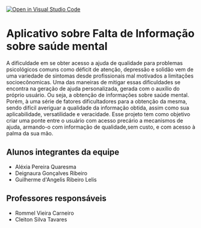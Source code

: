 [![Open in Visual Studio Code](https://classroom.github.com/assets/open-in-vscode-2e0aaae1b6195c2367325f4f02e2d04e9abb55f0b24a779b69b11b9e10269abc.svg)](https://classroom.github.com/online_ide?assignment_repo_id=16017780&assignment_repo_type=AssignmentRepo)
# Aplicativo sobre Falta de Informação sobre saúde mental

A dificuldade em se obter acesso a ajuda de qualidade para problemas psicológicos comuns como déficit de atenção, depressão e solidão vem de uma variedade de sintomas desde profissionais mal motivados a limitações socioecônomicas. Uma das maneiras de mitigar essas dificuldades se encontra na geração de ajuda personalizada, gerada com o auxílio do próprio usuário. Ou seja, a obtenção de informações sobre saúde mental. Porém, à uma série de fatores dificultadores para a obtenção da mesma, sendo difícil averiguar a qualidade da informação obtida, assim como sua aplicabilidade, versatilidade e veracidade. Esse projeto tem como objetivo criar uma ponte entre o usuário com acesso precário a mecanismos de ajuda, armando-o com informação de qualidade,sem custo, e com acesso à palma da sua mão.

## Alunos integrantes da equipe

* Aléxia Pereira Quaresma
* Deignaura Gonçalves Ribeiro
* Guilherme d'Angelis Ribeiro Lelis

## Professores responsáveis

* Rommel Vieira Carneiro
* Cleiton Silva Tavares
